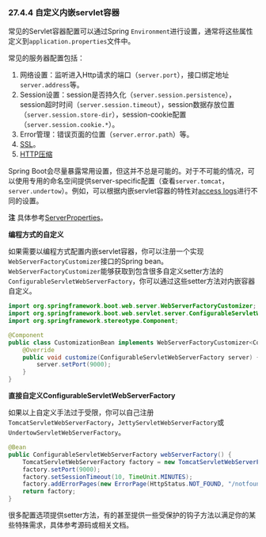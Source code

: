 ### 27.4.4 自定义内嵌servlet容器

常见的Servlet容器配置可以通过Spring `Environment`进行设置，通常将这些属性定义到`application.properties`文件中。

常见的服务器配置包括：

1. 网络设置：监听进入Http请求的端口（`server.port`），接口绑定地址`server.address`等。
2. Session设置：session是否持久化（`server.session.persistence`），session超时时间（`server.session.timeout`），session数据存放位置（`server.session.store-dir`），session-cookie配置（`server.session.cookie.*`）。
3. Error管理：错误页面的位置（`server.error.path`）等。
4. [SSL](https://docs.spring.io/spring-boot/docs/2.0.0.M5/reference/htmlsingle/#howto-configure-ssl)。
5. [HTTP压缩](https://docs.spring.io/spring-boot/docs/2.0.0.M5/reference/htmlsingle/#how-to-enable-http-response-compression)

Spring Boot会尽量暴露常用设置，但这并不总是可能的。对于不可能的情况，可以使用专用的命名空间提供server-specific配置（查看`server.tomcat`，`server.undertow`）。例如，可以根据内嵌servlet容器的特性对[access logs](https://docs.spring.io/spring-boot/docs/2.0.0.M5/reference/htmlsingle/#howto-configure-accesslogs)进行不同的设置。

**注** 具体参考[ServerProperties](https://github.com/spring-projects/spring-boot/tree/v2.0.0.M5/spring-boot-project/spring-boot-autoconfigure/src/main/java/org/springframework/boot/autoconfigure/web/ServerProperties.java)。

**编程方式的自定义**

如果需要以编程方式配置内嵌servlet容器，你可以注册一个实现`WebServerFactoryCustomizer`接口的Spring bean。`WebServerFactoryCustomizer`能够获取到包含很多自定义setter方法的`ConfigurableServletWebServerFactory`，你可以通过这些setter方法对内嵌容器自定义。
```java
import org.springframework.boot.web.server.WebServerFactoryCustomizer;
import org.springframework.boot.web.servlet.server.ConfigurableServletWebServerFactory;
import org.springframework.stereotype.Component;

@Component
public class CustomizationBean implements WebServerFactoryCustomizer<ConfigurableServletWebServerFactory> {
    @Override
    public void customize(ConfigurableServletWebServerFactory server) {
        server.setPort(9000);
    }
}
```

**直接自定义ConfigurableServletWebServerFactory**

如果以上自定义手法过于受限，你可以自己注册`TomcatServletWebServerFactory`，`JettyServletWebServerFactory`或`UndertowServletWebServerFactory`。
```java
@Bean
public ConfigurableServletWebServerFactory webServerFactory() {
    TomcatServletWebServerFactory factory = new TomcatServletWebServerFactory();
    factory.setPort(9000);
    factory.setSessionTimeout(10, TimeUnit.MINUTES);
    factory.addErrorPages(new ErrorPage(HttpStatus.NOT_FOUND, "/notfound.html");
    return factory;
}
```
很多配置选项提供setter方法，有的甚至提供一些受保护的钩子方法以满足你的某些特殊需求，具体参考源码或相关文档。
